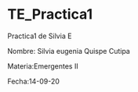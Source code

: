 # TE_Practica1
Practica1 de Silvia E

Nombre: Silvia eugenia Quispe Cutipa

Materia:Emergentes II

Fecha:14-09-20

